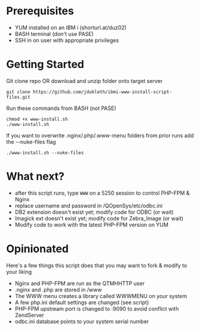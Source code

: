 # Prerequisites

 * YUM installed on an IBM i (shorturl.at/duz02)
 * BASH terminal (don't use PASE)
 * SSH in on user with appropriate privileges

# Getting Started

Git clone repo OR download and unzip folder onto target server

```git clone https://github.com/jdukleth/ibmi-www-install-script-files.git```

Run these commands from BASH (not PASE)

```
chmod +x www-install.sh
./www-install.sh
```

If you want to overwrite .nginx/.php/.www-menu folders from prior runs add the --nuke-files flag

```./www-install.sh --nuke-files```

# What next?

* after this script runs, type `WWW` on a 5250 session to control PHP-FPM & Nginx
* replace username and password in /QOpenSys/etc/odbc.ini
* DB2 extension doesn't exist yet; modify code for ODBC (or wait)
* Imagick ext doesn't exist yet; modify code for Zebra_Image (or wait)
* Modify code to work with the latest PHP-FPM version on YUM

# Opinionated

Here's a few things this script does that you may want to fork & modify to your liking

* Nginx and PHP-FPM are run as the QTMHHTTP user
* .nginx and .php are stored in /www
* The WWW menu creates a library called WWWMENU on your system
* A few php.ini default settings are changed (see script)
* PHP-FPM upstream port is changed to :9090 to avoid conflict with ZendServer
* odbc.ini database points to your system serial number